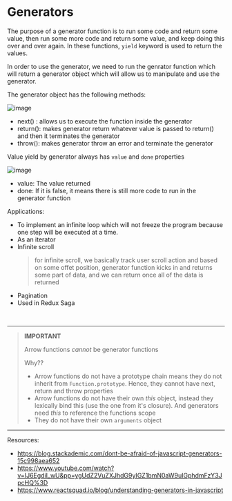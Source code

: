# Generators

The purpose of a generator function is to run some code and return some value, then run some more code and return some value, and keep doing this over and over again.
In these functions, `yield` keyword is used to return the values.

In order to use the generator, we need to run the genrator function which will return a generator object which will allow us to manipulate and use the generator.

The generator object has the following methods:

![image](https://github.com/anushkadeshpande/js-scratchpad/assets/53345232/2c9d3175-c273-4e2a-8b30-87b779180cad)

- next() : allows us to execute the function inside the generator
- return(): makes generator return whatever value is passed to return() and then it terminates the generator
- throw(): makes generator throw an error and terminate the generator

Value yield by generator always has `value` and `done` properties

![image](https://github.com/anushkadeshpande/js-scratchpad/assets/53345232/6a0c1150-9da1-4378-9045-29996a1a2c61)

- value: The value returned
- done: If it is false, it means there is still more code to run in the generator function

Applications:
- To implement an infinite loop which will not freeze the program because one step will be executed at a time.
- As an iterator
- Infinite scroll
    > for infinite scroll, we basically track user scroll action and based on some offet position, generator function kicks in and returns some part of data, and we can return once all of the data is returned
- Pagination
- Used in Redux Saga

<br>
<hr>

> **IMPORTANT**
> 
> Arrow functions *cannot* be generator functions
>
> Why??
>
> - Arrow functions do not have a prototype chain means they do not inherit from `Function.prototype`. Hence, they cannot have next, return and throw properties 
> - Arrow functions do not have their own *this* object, instead they lexically bind this (use the one from it's closure). And generators need *this* to reference the functions scope
> - They do not have their own `arguments` object



<hr>

Resources:
- https://blog.stackademic.com/dont-be-afraid-of-javascript-generators-15c998aea652
- https://www.youtube.com/watch?v=IJ6EgdiI_wU&pp=ygUdZ2VuZXJhdG9yIGZ1bmN0aW9uIGphdmFzY3JpcHQ%3D
- https://www.reactsquad.io/blog/understanding-generators-in-javascript
